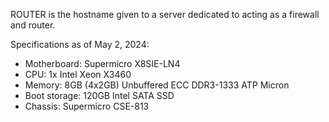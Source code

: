 ROUTER is the hostname given to a server dedicated to acting as a firewall and router.

Specifications as of May 2, 2024:

- Motherboard: Supermicro X8SIE-LN4
- CPU: 1x Intel Xeon X3460
- Memory: 8GB (4x2GB) Unbuffered ECC DDR3-1333 ATP Micron
- Boot storage: 120GB Intel SATA SSD
- Chassis: Supermicro CSE-813
